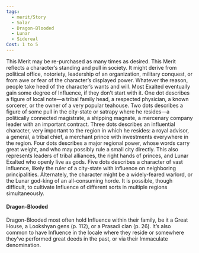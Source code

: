 ```yaml
---
tags:
  - merit/Story
  - Solar
  - Dragon-Blooded
  - Lunar
  - Sidereal
Cost: 1 to 5
---
```

This Merit may be re-purchased as many times as desired.
This Merit reflects a character’s standing and pull in society. It might derive from political office, notoriety, leadership of an organization, military conquest, or from awe or fear of the character’s displayed power. Whatever the reason, people take heed of the character’s wants and will. Most Exalted eventually gain some degree of Influence, if they don’t start with it.
One dot describes a figure of local note—a tribal family head, a respected physician, a known sorcerer, or the owner of a very popular teahouse.
Two dots describes a figure of some pull in the city-state or satrapy where he resides—a politically connected magistrate, a shipping magnate, a mercenary company leader with an important contract.
Three dots describes an influential character, very important to the region in which he resides: a royal advisor, a general, a tribal chief, a merchant prince with investments everywhere in the region.
Four dots describes a major regional power, whose words carry great weight, and who may possibly rule a small city directly. This also represents leaders of tribal alliances, the right hands of princes, and Lunar Exalted who openly live as gods.
Five dots describes a character of vast influence, likely the ruler of a city-state with influence on neighboring principalities. Alternately, the character might be a widely-feared warlord, or the Lunar god-king of an all-consuming horde.
It is possible, though difficult, to cultivate Influence of different sorts in multiple regions simultaneously.

#### Dragon-Blooded
Dragon-Blooded most often hold Influence within their family, be it a Great House, a Lookshyan gens (p. 112), or a Prasadi clan (p. 26). It’s also common to have Influence in the locale where they reside or somewhere they’ve performed great deeds in the past, or via their Immaculate denomination.